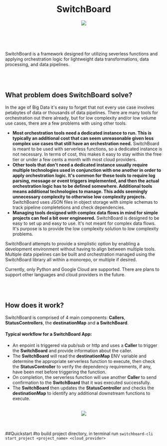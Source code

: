<h1 align="center">SwitchBoard</h1>

<div align="center">
  <img src="https://github.com/osteensco/SwitchBoard/assets/86266589/e480f7f1-b9e1-47d9-a305-f1fbac124c9c"><br>
</div>

<br>
<br>



<br>
<br>

SwitchBoard is a framework designed for utilizing severless functions and applying orchestration logic for lightweight data transformations, data processing, and data pipelines.

<br>
<br>


## What problem does SwitchBoard solve?
  
In the age of Big Data it's easy to forget that not every use case involves petabytes of data or thousands of data pipelines.
There are many tools for orchestration out there already, but for low complexity and/or low volume use cases, there are a few problems with using other tools.
<br>
  
* **Most orchestration tools need a dedicated instance to run. This is typically an additional cost that can seem unreasonable given less complex use cases that still have an orchestration need.** SwitchBoard is meant to be used with serverless functions, so a dedicated instance is not necessary. In terms of cost, this makes it easy to stay within the free tier or under a few cents a month with most cloud providers.
* **Other tools that don't need a dedicated instance usually require multiple technologies used in conjunction with one another in order to apply orchestration logic. It's common for these tools to require log parsing, message or event triggers implemented, and then the actual orchestration logic has to be defined somewhere. Additional tools means additional technologies to manage. This adds seemingly unnecessary complexity to otherwise low complexity projects.** SwitchBoard uses JSON files in object storage with simple schemas to track pipeline completetions and check dependencies. 
* **Managing tools designed with complex data flows in mind for simple projects can feel a bit over engineered.** SwitchBoard is designed to be easy to set up and easy to use. It's not meant for complex data flows. It's purpose is to provide the low complexity solution to low complexity problems.
  
SwitchBoard attempts to provide a simplistic option by enabling a development environment without having to align between multiple tools.  
Multiple data pipelines can be built and orchestration managed using the SwitchBoard library all within a monorepo, or multiple if desired.  
  
Currently, only Python and Google Cloud are supported. There are plans to support other languages and cloud providers in the future.  

<br>
<br>

## How does it work?
  
SwitchBoard is comprised of 4 main components: **Callers**, **StatusControllers**, the **destinationMap** and **a SwitchBoard**.  
  
#### Typical workflow for a SwitchBoard App: 
* An enpoint is triggered via pub/sub or http and uses a **Caller** to trigger the **SwitchBoard** and provide information about the caller.  
* The **SwitchBoard** will read the **destinationMap** ENV variable and determine the appropriate serverless function to execute, then check the **StatusController** to verify the dependency requirements, if any, have been met before triggering the function.  
* On completion, the serverless function will use another **Caller** to send confirmation to the **SwitchBoard** that it was executed successfully.  
* The **SwitchBoard** then updates the **StatusController** and checks the **destinationMap** to identify any additional downstream functions to execute.  
<br>

<div align="center">
  <img src="https://github.com/osteensco/SwitchBoard/assets/86266589/f9f5df77-8e36-41b8-8984-4b04d634ed29"><br>
</div>

<br>
<br>

##Quickstart
#to build project directory, in terminal run `switchboard-cli start_project <project_name> <cloud_provider>`
